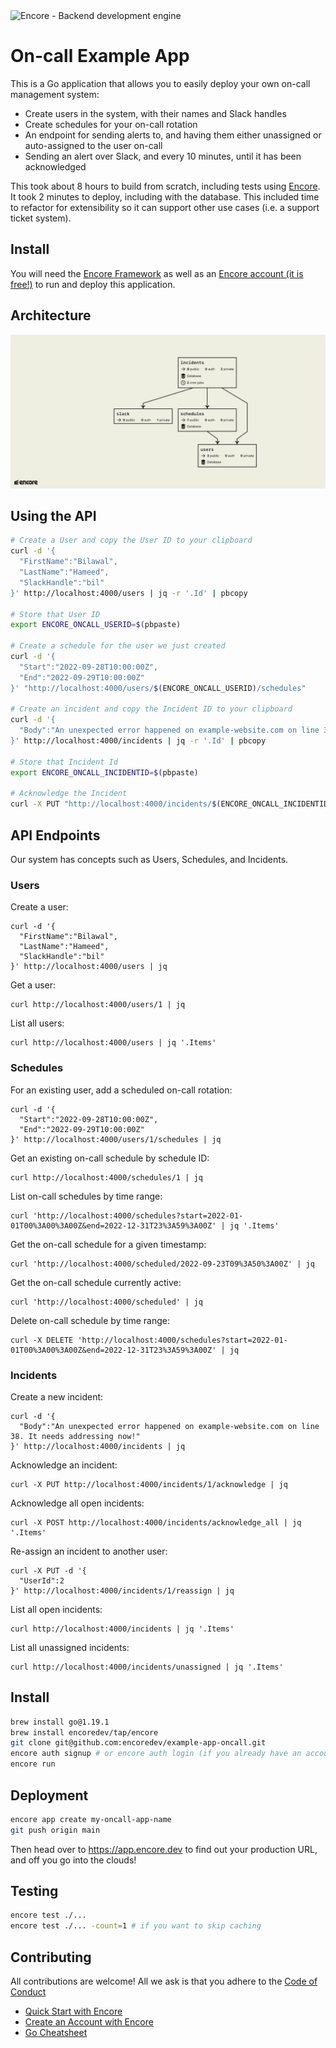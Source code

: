 <img width="200px" src="https://encore.dev/assets/branding/logo/logo.svg" alt="Encore - Backend development engine" />

# On-call Example App

This is a Go application that allows you to easily deploy your own on-call management system:
- Create users in the system, with their names and Slack handles
- Create schedules for your on-call rotation
- An endpoint for sending alerts to, and having them either unassigned or auto-assigned to the user on-call
- Sending an alert over Slack, and every 10 minutes, until it has been acknowledged

This took about 8 hours to build from scratch, including tests using [Encore](https://encore.dev). It took 2 minutes to deploy, including with the database.
This included time to refactor for extensibility so it can support other use cases (i.e. a support ticket system).

## Install

You will need the [Encore Framework](https://encore.dev/docs/install) as well as an [Encore account (it is free!)](https://encore.dev/login) to run and deploy this application.

## Architecture

![](flow.png)

## Using the API

```bash
# Create a User and copy the User ID to your clipboard
curl -d '{
  "FirstName":"Bilawal",
  "LastName":"Hameed",
  "SlackHandle":"bil"
}' http://localhost:4000/users | jq -r '.Id' | pbcopy

# Store that User ID
export ENCORE_ONCALL_USERID=$(pbpaste)

# Create a schedule for the user we just created
curl -d '{
  "Start":"2022-09-28T10:00:00Z",
  "End":"2022-09-29T10:00:00Z"
}' "http://localhost:4000/users/$(ENCORE_ONCALL_USERID)/schedules"

# Create an incident and copy the Incident ID to your clipboard
curl -d '{
  "Body":"An unexpected error happened on example-website.com on line 38. It needs addressing now!"
}' http://localhost:4000/incidents | jq -r '.Id' | pbcopy

# Store that Incident Id
export ENCORE_ONCALL_INCIDENTID=$(pbpaste)

# Acknowledge the Incident
curl -X PUT "http://localhost:4000/incidents/$(ENCORE_ONCALL_INCIDENTID)/acknowledge"
```

## API Endpoints

Our system has concepts such as Users, Schedules, and Incidents.

### Users

Create a user:

```curl
curl -d '{
  "FirstName":"Bilawal",
  "LastName":"Hameed",
  "SlackHandle":"bil"
}' http://localhost:4000/users | jq
```

Get a user:

```curl
curl http://localhost:4000/users/1 | jq
```

List all users:

```curl
curl http://localhost:4000/users | jq '.Items'
```

### Schedules

For an existing user, add a scheduled on-call rotation:

```curl
curl -d '{
  "Start":"2022-09-28T10:00:00Z",
  "End":"2022-09-29T10:00:00Z"
}' http://localhost:4000/users/1/schedules | jq
```

Get an existing on-call schedule by schedule ID:

```curl
curl http://localhost:4000/schedules/1 | jq
```

List on-call schedules by time range:

```curl
curl 'http://localhost:4000/schedules?start=2022-01-01T00%3A00%3A00Z&end=2022-12-31T23%3A59%3A00Z' | jq '.Items'
```

Get the on-call schedule for a given timestamp:

```curl
curl 'http://localhost:4000/scheduled/2022-09-23T09%3A50%3A00Z' | jq
```

Get the on-call schedule currently active:

```curl
curl 'http://localhost:4000/scheduled' | jq
```

Delete on-call schedule by time range:

```curl
curl -X DELETE 'http://localhost:4000/schedules?start=2022-01-01T00%3A00%3A00Z&end=2022-12-31T23%3A59%3A00Z' | jq
```

### Incidents

Create a new incident:

```curl
curl -d '{
  "Body":"An unexpected error happened on example-website.com on line 38. It needs addressing now!"
}' http://localhost:4000/incidents | jq
```

Acknowledge an incident:

```curl
curl -X PUT http://localhost:4000/incidents/1/acknowledge | jq
```

Acknowledge all open incidents:

```curl
curl -X POST http://localhost:4000/incidents/acknowledge_all | jq '.Items'
```

Re-assign an incident to another user:

```curl
curl -X PUT -d '{
  "UserId":2
}' http://localhost:4000/incidents/1/reassign | jq
```

List all open incidents:

```curl
curl http://localhost:4000/incidents | jq '.Items'
```

List all unassigned incidents:

```curl
curl http://localhost:4000/incidents/unassigned | jq '.Items'
```

## Install

```bash
brew install go@1.19.1
brew install encoredev/tap/encore
git clone git@github.com:encoredev/example-app-oncall.git
encore auth signup # or encore auth login (if you already have an account)
encore run
```

## Deployment

```bash
encore app create my-oncall-app-name
git push origin main
```

Then head over to <https://app.encore.dev> to find out your production URL, and off you go into the clouds!

## Testing

```bash
encore test ./...
encore test ./... -count=1 # if you want to skip caching
```

## Contributing

All contributions are welcome! All we ask is that you adhere to the [Code of Conduct](https://github.com/encoredev/encore/blob/main/CODE_OF_CONDUCT.md)

- [Quick Start with Encore](https://encore.dev/docs/quick-start)
- [Create an Account with Encore](https://encore.dev/login)
- [Go Cheatsheet](https://encore.dev/guide/go.mod)